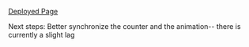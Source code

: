 [Deployed Page](https://coherent-tail.surge.sh)

Next steps:
Better synchronize the counter and the animation-- there is currently a slight lag

